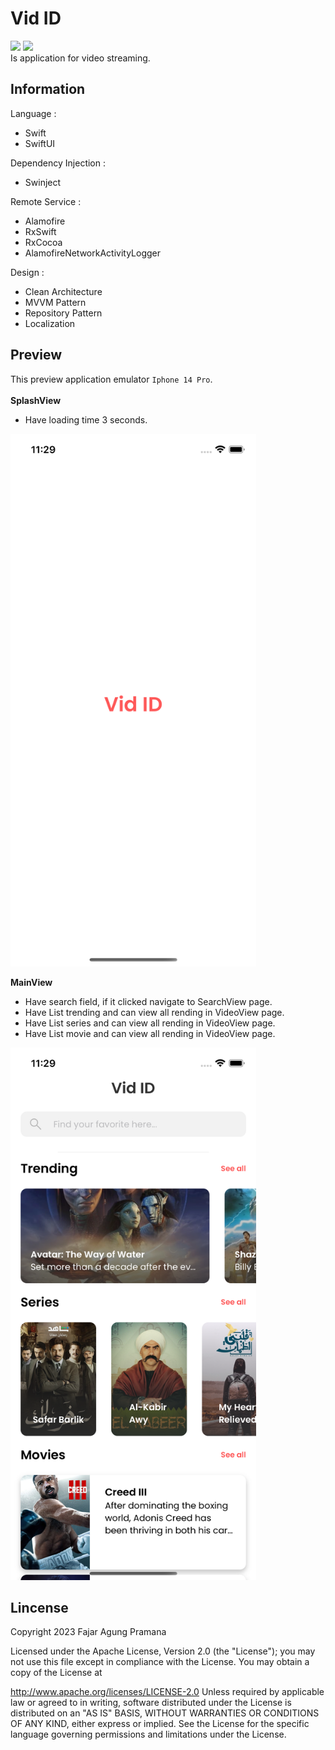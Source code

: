 # Vid ID
![](https://img.shields.io/badge/Swift-5.3_5.4_5.5_5.6_5.7-Orange?style=flat-square) 
![](https://img.shields.io/badge/Platforms-iOS-Green?style=flat-square)
</br>
Is application for video streaming.

## Information
Language :
- Swift
- SwiftUI

Dependency Injection :
- Swinject

Remote Service :
- Alamofire
- RxSwift
- RxCocoa
- AlamofireNetworkActivityLogger

Design :
- Clean Architecture
- MVVM Pattern
- Repository Pattern
- Localization

## Preview
This preview application emulator `Iphone 14 Pro`.
</br>
</br>
<b>SplashView</b>
- Have loading time 3 seconds.
<img src="https://github.com/fajaragungpramana/assets/blob/master/iOS-VidID/SplashView.png" width="393" height="852">

<b>MainView</b>
- Have search field, if it clicked navigate to SearchView page.
- Have List trending and can view all rending in VideoView page.
- Have List series and can view all rending in VideoView page.
- Have List movie and can view all rending in VideoView page.
<img src="https://github.com/fajaragungpramana/assets/blob/master/iOS-VidID/MainView.png" width="393" height="852">
</br>

## Lincense
Copyright 2023 Fajar Agung Pramana

Licensed under the Apache License, Version 2.0 (the "License"); you may not use this file except in compliance with the License. You may obtain a copy of the License at

http://www.apache.org/licenses/LICENSE-2.0
Unless required by applicable law or agreed to in writing, software distributed under the License is distributed on an "AS IS" BASIS, WITHOUT WARRANTIES OR CONDITIONS OF ANY KIND, either express or implied. See the License for the specific language governing permissions and limitations under the License.
